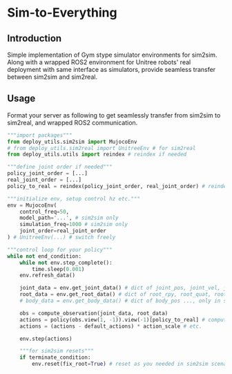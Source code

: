 # Sim-to-Everything
## Introduction
Simple implementation of Gym stype simulator environments for sim2sim. Along with a wrapped ROS2 environment for Unitree robots' real deployment with same interface as simulators, provide seamless transfer between sim2sim and sim2real.

## Usage
Format your server as following to get seamlessly transfer from sim2sim to sim2real, and wrapped ROS2 communication.
```python
"""import packages"""
from deploy_utils.sim2sim import MujocoEnv
# from deploy_utils.sim2real import UnitreeEnv # for sim2real
from deploy_utils.utils import reindex # reindex if needed

"""define joint order if needed"""
policy_joint_order = [...]
real_joint_order = [...]
policy_to_real = reindex(policy_joint_order, real_joint_order) # reindex(from, to)

"""initialize env, setup control hz etc."""
env = MujocoEnv(
    control_freq=50,
    model_path='...', # sim2sim only
    simulation_freq=1000 # sim2sim only
    joint_order=real_joint_order
) # UnitreeEnv(...) # switch freely

"""control loop for your policy"""
while not end_condition:
    while not env.step_complete():
        time.sleep(0.001)
    env.refresh_data()

    joint_data = env.get_joint_data() # dict of joint_pos, joint_vel, joint_cmd
    root_data = env.get_root_data() # dict of root_rpy, root_quat, root_ang_vel
    # body_data = env.get_body_data() # dict of body_pos ..., only in sim2sim

    obs = compute_observation(joint_data, root_data)
    actions = policy(obs.view(1, -1)).view(-1)[policy_to_real] # compute and reindex
    actions = (actions - default_actions) * action_scale # etc.

    env.step(actions)

    """for sim2sim resets"""
    if terminate_condition:
        env.reset(fix_root=True) # reset as you needed in sim2sim scenarios
```